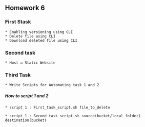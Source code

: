 ## Homework 6
  
  ### First Stask
    
    * Enabling versioning using CLI
    * Delete file using CLI
    * Download deleted file using CLI
    
  ### Second task

    * Host a Static Website

  ### Third Task

    * Write Scripts for Automating task 1 and 2

  ##### How to script 1 and 2
     
    * script 1 : First_task_script.sh file_to_delete
    
    * script 1 : Second_task_script.sh source(bucket/local folder) destination(bucket)